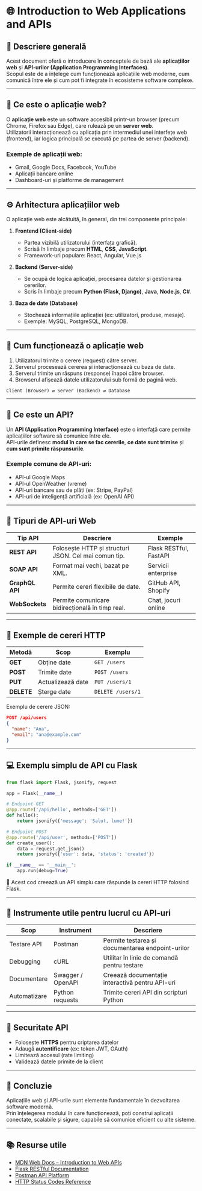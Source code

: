 # 🌐 Introduction to Web Applications and APIs

## 🔹 Descriere generală

Acest document oferă o introducere în conceptele de bază ale **aplicațiilor web** și **API-urilor (Application Programming Interfaces)**.  
Scopul este de a înțelege cum funcționează aplicațiile web moderne, cum comunică între ele și cum pot fi integrate în ecosisteme software complexe.

---

## 🧱 Ce este o aplicație web?

O **aplicație web** este un software accesibil printr-un browser (precum Chrome, Firefox sau Edge), care rulează pe un **server web**.  
Utilizatorii interacționează cu aplicația prin intermediul unei interfețe web (frontend), iar logica principală se execută pe partea de server (backend).

### Exemple de aplicații web:
- Gmail, Google Docs, Facebook, YouTube
- Aplicații bancare online
- Dashboard-uri și platforme de management

---

## ⚙️ Arhitectura aplicațiilor web

O aplicație web este alcătuită, în general, din trei componente principale:

1. **Frontend (Client-side)**  
   - Partea vizibilă utilizatorului (interfața grafică).  
   - Scrisă în limbaje precum **HTML**, **CSS**, **JavaScript**.  
   - Framework-uri populare: React, Angular, Vue.js

2. **Backend (Server-side)**  
   - Se ocupă de logica aplicației, procesarea datelor și gestionarea cererilor.  
   - Scris în limbaje precum **Python (Flask, Django)**, **Java**, **Node.js**, **C#**.

3. **Baza de date (Database)**  
   - Stochează informațiile aplicației (ex: utilizatori, produse, mesaje).  
   - Exemple: MySQL, PostgreSQL, MongoDB.

---

## 🔄 Cum funcționează o aplicație web

1. Utilizatorul trimite o cerere (request) către server.  
2. Serverul procesează cererea și interacționează cu baza de date.  
3. Serverul trimite un răspuns (response) înapoi către browser.  
4. Browserul afișează datele utilizatorului sub formă de pagină web.

```text
Client (Browser) ⇄ Server (Backend) ⇄ Database
```

---

## 🔌 Ce este un API?

Un **API (Application Programming Interface)** este o interfață care permite aplicațiilor software să comunice între ele.  
API-urile definesc **modul în care se fac cererile**, **ce date sunt trimise** și **cum sunt primite răspunsurile**.

### Exemple comune de API-uri:
- API-ul Google Maps
- API-ul OpenWeather (vreme)
- API-uri bancare sau de plăți (ex: Stripe, PayPal)
- API-uri de inteligență artificială (ex: OpenAI API)

---

## 🧩 Tipuri de API-uri Web

| Tip API | Descriere | Exemple |
|----------|------------|----------|
| **REST API** | Folosește HTTP și structuri JSON. Cel mai comun tip. | Flask RESTful, FastAPI |
| **SOAP API** | Format mai vechi, bazat pe XML. | Servicii enterprise |
| **GraphQL API** | Permite cereri flexibile de date. | GitHub API, Shopify |
| **WebSockets** | Permite comunicare bidirecțională în timp real. | Chat, jocuri online |

---

## 📡 Exemple de cereri HTTP

| Metodă | Scop | Exemplu |
|--------|------|----------|
| **GET** | Obține date | `GET /users` |
| **POST** | Trimite date | `POST /users` |
| **PUT** | Actualizează date | `PUT /users/1` |
| **DELETE** | Șterge date | `DELETE /users/1` |

Exemplu de cerere JSON:
```json
POST /api/users
{
  "name": "Ana",
  "email": "ana@example.com"
}
```

---

## 💻 Exemplu simplu de API cu Flask

```python
from flask import Flask, jsonify, request

app = Flask(__name__)

# Endpoint GET
@app.route('/api/hello', methods=['GET'])
def hello():
    return jsonify({'message': 'Salut, lume!'})

# Endpoint POST
@app.route('/api/user', methods=['POST'])
def create_user():
    data = request.get_json()
    return jsonify({'user': data, 'status': 'created'})

if __name__ == '__main__':
    app.run(debug=True)
```

🔹 Acest cod creează un API simplu care răspunde la cereri HTTP folosind Flask.

---

## 🧰 Instrumente utile pentru lucrul cu API-uri

| Scop | Instrument | Descriere |
|------|-------------|-----------|
| Testare API | Postman | Permite testarea și documentarea endpoint-urilor |
| Debugging | cURL | Utilitar în linie de comandă pentru testare |
| Documentare | Swagger / OpenAPI | Creează documentație interactivă pentru API-uri |
| Automatizare | Python requests | Trimite cereri API din scripturi Python |

---

## 🔐 Securitate API

- Folosește **HTTPS** pentru criptarea datelor  
- Adaugă **autentificare** (ex: token JWT, OAuth)  
- Limitează accesul (rate limiting)  
- Validează datele primite de la client  

---

## 🚀 Concluzie

Aplicațiile web și API-urile sunt elemente fundamentale în dezvoltarea software modernă.  
Prin înțelegerea modului în care funcționează, poți construi aplicații conectate, scalabile și sigure, capabile să comunice eficient cu alte sisteme.

---

## 📚 Resurse utile

- [MDN Web Docs – Introduction to Web APIs](https://developer.mozilla.org/en-US/docs/Learn/JavaScript/Client-side_web_APIs/Introduction)  
- [Flask RESTful Documentation](https://flask-restful.readthedocs.io/)  
- [Postman API Platform](https://www.postman.com/)  
- [HTTP Status Codes Reference](https://developer.mozilla.org/en-US/docs/Web/HTTP/Status)  
